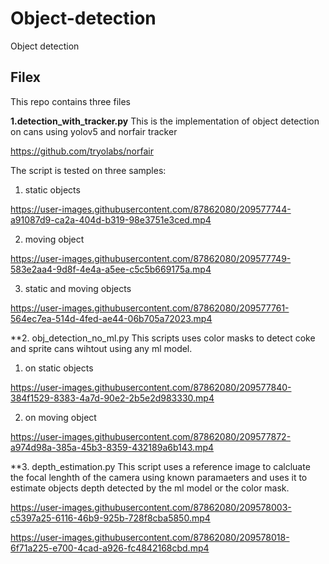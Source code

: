 # Object-detection
Object detection


## Filex
This repo contains three files

**1.detection_with_tracker.py**
This is the implementation of object detection on cans using yolov5 and norfair tracker

https://github.com/tryolabs/norfair

The script is tested on three samples:
1. static objects 



https://user-images.githubusercontent.com/87862080/209577744-a91087d9-ca2a-404d-b319-98e3751e3ced.mp4


2. moving object



https://user-images.githubusercontent.com/87862080/209577749-583e2aa4-9d8f-4e4a-a5ee-c5c5b669175a.mp4



3. static and moving objects 


https://user-images.githubusercontent.com/87862080/209577761-564ec7ea-514d-4fed-ae44-06b705a72023.mp4



**2. obj_detection_no_ml.py
This scripts uses color masks to detect coke and sprite cans wihtout using any ml model.
1. on static objects


https://user-images.githubusercontent.com/87862080/209577840-384f1529-8383-4a7d-90e2-2b5e2d983330.mp4

2. on moving object



https://user-images.githubusercontent.com/87862080/209577872-a974d98a-385a-45b3-8359-432189a6b143.mp4


**3. depth_estimation.py
This script uses a reference image to calcluate the focal lenghth of the camera using known paramaeters and uses it to estimate objects depth detected by the ml model or the color mask.

https://user-images.githubusercontent.com/87862080/209578003-c5397a25-6116-46b9-925b-728f8cba5850.mp4



https://user-images.githubusercontent.com/87862080/209578018-6f71a225-e700-4cad-a926-fc4842168cbd.mp4


